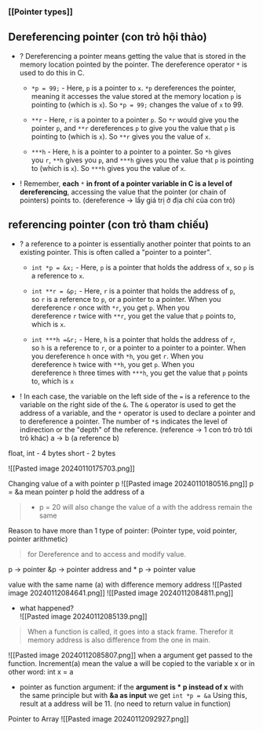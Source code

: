 ### [[Pointer types]]

## Dereferencing pointer (con trỏ hội thảo) 
+ ? Dereferencing a pointer means getting the value that is stored in the memory location pointed by the pointer. The dereference operator `*` is used to do this in C.
	+  `*p = 99;` - Here, `p` is a pointer to `x`. `*p` dereferences the pointer, meaning it accesses the value stored at the memory location `p` is pointing to (which is `x`). So `*p = 99;` changes the value of `x` to 99.
 
	+ `**r` - Here, `r` is a pointer to a pointer `p`. So `*r` would give you the pointer `p`, and `**r` dereferences `p` to give you the value that `p` is pointing to (which is `x`). So `**r` gives you the value of `x`.
    
	+ `***h` - Here, `h` is a pointer to a pointer to a pointer. So `*h` gives you `r`, `**h` gives you `p`, and `***h` gives you the value that `p` is pointing to (which is `x`). So `***h` gives you the value of `x`.
	
+ !  Remember, **each** `*` **in front of a pointer variable in C is a level of dereferencing**, accessing the value that the pointer (or chain of pointers) points to.
(dereference -> lấy giá trị ở địa chỉ của con trỏ)

## referencing pointer (con trỏ tham chiếu)
+ ? a reference to a pointer is essentially another pointer that points to an existing pointer. This is often called a "pointer to a pointer".
	+ `int *p = &x;` - Here, `p` is a pointer that holds the address of `x`, so `p` is a reference to `x`.
    
	+ `int **r = &p;` - Here, `r` is a pointer that holds the address of `p`, so `r` is a reference to `p`, or a pointer to a pointer. When you dereference `r` once with `*r`, you get `p`. When you dereference `r` twice with `**r`, you get the value that `p` points to, which is `x`.
    
	+ `int ***h =&r;` - Here, `h` is a pointer that holds the address of `r`, so `h` is a reference to `r`, or a pointer to a pointer to a pointer. When you dereference `h` once with `*h`, you get `r`. When you dereference `h` twice with `**h`, you get `p`. When you dereference `h` three times with `***h`, you get the value that `p` points to, which is `x`
	  
+ ! In each case, the variable on the left side of the `=` is a reference to the variable on the right side of the `&`. The `&` operator is used to get the address of a variable, and the `*` operator is used to declare a pointer and to dereference a pointer. The number of `*`s indicates the level of indirection or the "depth" of the reference.
(reference -> 1 con trỏ trỏ tới trỏ khác)
a -> b (a reference b)

float, int - 4 bytes
short - 2 bytes

![[Pasted image 20240110175703.png]]

Changing value of a with pointer p
![[Pasted image 20240110180516.png]]
p = &a mean pointer p hold the address of a
> * p = 20  will also change the value of a with the address remain the same


Reason to have more than 1 type of pointer:
(Pointer type, void pointer, pointer arithmetic)
> for Dereference and to access and modify value.

p -> pointer
&p -> pointer address 
and * p -> pointer value

value with the same name (a) with difference memory address
![[Pasted image 20240112084641.png]]
![[Pasted image 20240112084811.png]]
+ what happened?  
 ![[Pasted image 20240112085139.png]]
> When a function is called, it goes into a stack frame. Therefor it memory address is also difference from the one in main. 

![[Pasted image 20240112085807.png]]
when a argument get passed to the function. Increment(a) mean the value a will be copied to the variable x or in other word: int x = a
+ pointer as function argument: if the **argument is * p instead of x**
	 with the same principle but with **&a as input** we get `int *p = &a`
Using this, result at a address will be 11. (no need to return value in function)

Pointer to Array
![[Pasted image 20240112092927.png]]
